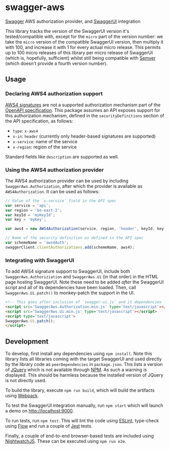 # swagger-aws
[Swagger] AWS authorization provider, and [SwaggerUI] integration

This library tracks the version of the SwaggerUI version it's tested/compatible
with, except for the `micro` part of the version number: we take the `micro`
version of the compatible SwaggerUI version, then multiply it with 100, and
increase it with 1 for every actual micro release. This permits up to 100 micro
releases of this library per micro release of SwaggerUI (which is, hopefully,
sufficient) whilst still being compatible with [Semver](http://semver.org)
(which doesn't provide a fourth version number).

## Usage
### Declaring AWS4 authorization support
[AWS4 signatures] are not a supported authorization mechanism part of the
[OpenAPI specification]. This package assumes an API exposes support for this
authorization mechanism, defined in the `securityDefinitions` section of the
API specification, as follows:

- `type`: `x-aws4`
- `x-in`: `header` (currently only header-based signatures are supported)
- `x-service`: name of the service
- `x-region`: region of the service

Standard fields like `description` are supported as well.

### Using the AWS4 authorization provider
The AWS4 authorization provider can be used by including
`SwaggerAws.Authorization`, after which the provider is available as
`AWS4Authorization`. It can be used as follows:

```javascript
// Value of the `x-service` field in the API spec
var service = 'api';
var region = 'be-east-2';
var keyId = 'myKeyId';
var key = 'myKey';

var aws4 = new AWS4Authorization(service, region, 'header', keyId, key);

// Name of the security definition as defined in the API spec
var schemeName = 'aws4Auth';
swaggerClient.clientAuthorizations.add(schemeName, aws4);
```

### Integrating with SwaggerUI
To add AWS4 signature support to SwaggerUI, include both
`SwaggerAws.Authoriziation` and `SwaggerAws.Ui` (in that order) in the HTML
page hosting SwaggerUI. Note these need to be added *after* the SwaggerUI
script and all of its dependencies have been loaded. Then, call
`SwaggerAws.Ui.patch()` to monkey-patch the support in the UI.

```html
<!-- This goes after inclusion of `swagger-ui.js` and it dependencies -->
<script src='SwaggerAws.Authorization.min.js' type='text/javascript'></script>
<script src='SwaggerAws.Ui.min.js' type='text/javascript'></script>
<script type='text/javascript'>
SwaggerAws.Ui.patch();
</script>
```

## Development
To develop, first install any dependencies using `npm install`. Note this
library lists all libraries coming with the target SwaggerUI and used directly
by the library code as `peerDependencies` in `package.json`. This lists a
version of [JQuery] which is not available through [NPM]. As such a warning is
displayed. This should be harmless because the installed version of JQuery is
not directly used.

To build the library, execute `npm run build`, which will build the artifacts
using [Webpack].

To test the SwaggerUI integration manually, run `npm start` which will launch a
demo on [http://localhost:9000](http://localhost:9000).

To run tests, run `npm test`. This will lint the code using [ESLint], type-check
using [Flow] and run a couple of [Jest] tests.

Finally, a couple of end-to-end browser-based tests are included using
[NightwatchJS]. These can be executed using `npm run e2e`.

[Swagger]: http://swagger.io
[SwaggerUI]: http://swagger.io/swagger-ui/
[AWS4 signatures]: http://docs.aws.amazon.com/general/latest/gr/signature-version-4.html
[OpenAPI specification]: http://swagger.io/specification/

[JQuery]: https://jquery.com
[NPM]: https://www.npmjs.com
[Webpack]: https://webpack.js.org
[ESLint]: http://eslint.org
[Flow]: https://flowtype.org
[Jest]: https://facebook.github.io/jest/
[NightwatchJS]: http://nightwatchjs.org
